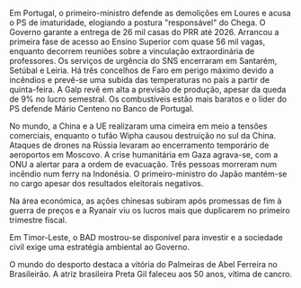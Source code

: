 Em Portugal, o primeiro-ministro defende as demolições em Loures e acusa o PS de imaturidade, elogiando a postura "responsável" do Chega. O Governo garante a entrega de 26 mil casas do PRR até 2026. Arrancou a primeira fase de acesso ao Ensino Superior com quase 56 mil vagas, enquanto decorrem reuniões sobre a vinculação extraordinária de professores. Os serviços de urgência do SNS encerraram em Santarém, Setúbal e Leiria. Há três concelhos de Faro em perigo máximo devido a incêndios e prevê-se uma subida das temperaturas no país a partir de quinta-feira. A Galp revê em alta a previsão de produção, apesar da queda de 9% no lucro semestral. Os combustíveis estão mais baratos e o líder do PS defende Mário Centeno no Banco de Portugal.

No mundo, a China e a UE realizaram uma cimeira em meio a tensões comerciais, enquanto o tufão Wipha causou destruição no sul da China. Ataques de drones na Rússia levaram ao encerramento temporário de aeroportos em Moscovo. A crise humanitária em Gaza agrava-se, com a ONU a alertar para a ordem de evacuação. Três pessoas morreram num incêndio num ferry na Indonésia. O primeiro-ministro do Japão mantém-se no cargo apesar dos resultados eleitorais negativos.

Na área económica, as ações chinesas subiram após promessas de fim à guerra de preços e a Ryanair viu os lucros mais que duplicarem no primeiro trimestre fiscal.

Em Timor-Leste, o BAD mostrou-se disponível para investir e a sociedade civil exige uma estratégia ambiental ao Governo.

O mundo do desporto destaca a vitória do Palmeiras de Abel Ferreira no Brasileirão. A atriz brasileira Preta Gil faleceu aos 50 anos, vítima de cancro.